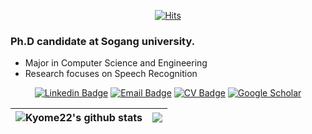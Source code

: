 <div align=center>

  
  
[![Hits](https://hits.seeyoufarm.com/api/count/incr/badge.svg?url=https%3A%2F%2Fgithub.com%2Findra622&count_bg=%2379C83D&title_bg=%23555555&icon=&icon_color=%23E7E7E7&title=hits&edge_flat=false)](https://hits.seeyoufarm.com)

</div>

### Ph.D candidate at Sogang university.
* Major in Computer Science and Engineering
* Research focuses on Speech Recognition


<div align=center>

[![Linkedin Badge](https://img.shields.io/badge/-LinkedIn-blue?style=flat-square&logo=Linkedin&logoColor=white)](https://www.linkedin.com/in/parkhosung/)
[![Email Badge](https://img.shields.io/badge/Mail-d14836?style=flat-square&logo=Gmail&logoColor=white)](mailto:hosungpark@sogang.ac.kr)
[![CV Badge](https://img.shields.io/badge/-CV-brightgreen?style=flat-square&logo=Github&logoColor=white)](https://indra622.github.io/misc/Hosung_CV.pdf)
[![Google Scholar](https://img.shields.io/badge/-Scholar-blueviolet?style=flat-square&logo=googlescholar&logoColor=white)](https://scholar.google.com/citations?hl=ko&user=C04T12QAAAAJ&view_op=list_works)

</div>

| <img align="center" src="https://github-readme-stats.vercel.app/api?username=indra622&show_icons=true&include_all_commits=true&theme=buefy&hide_border=true" alt="Kyome22's github stats" /> | <img align="center" src="https://github-readme-stats.vercel.app/api/top-langs/?username=indra622&layout=compact&theme=buefy&hide_border=true" /> |
| ----- | ----- |

<!--
**indra622/indra622** is a ✨ _special_ ✨ repository because its `README.md` (this file) appears on your GitHub profile.

Here are some ideas to get you started:

- 🔭 I’m currently working on ...
- 🌱 I’m currently learning ...
- 👯 I’m looking to collaborate on ...
- 🤔 I’m looking for help with ...
- 💬 Ask me about ...
- 📫 How to reach me: ...
- 😄 Pronouns: ...
- ⚡ Fun fact: ...
-->
